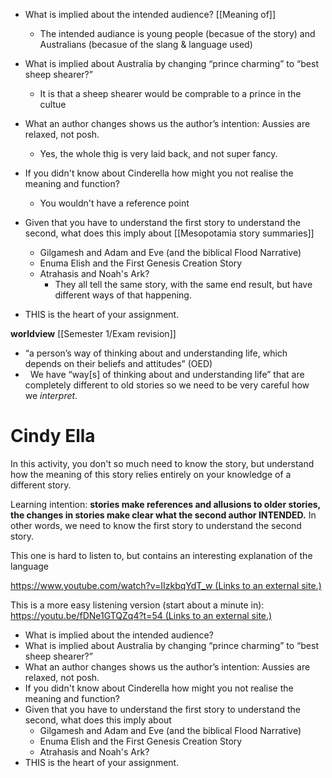 -   What is implied about the intended audience? [[Meaning of]]
	-   The intended audiance is young people (becasue of the story) and Australians (becasue of the slang & language used)

-   What is implied about Australia by changing “prince charming” to “best sheep shearer?”
	-   It is that a sheep shearer would be comprable to a prince in the cultue

-   What an author changes shows us the author’s intention: Aussies are relaxed, not posh.
	-   Yes, the whole thig is very laid back, and not super fancy.

-   If you didn't know about Cinderella how might you not realise the meaning and function? 
	-   You wouldn't have a reference point

-   Given that you have to understand the first story to understand the second, what does this imply about [[Mesopotamia story summaries]]
	-   Gilgamesh and Adam and Eve (and the biblical Flood Narrative)
	-   Enuma Elish and the First Genesis Creation Story
	-   Atrahasis and Noah's Ark?
		-   They all tell the same story, with the same end result, but have different ways of that happening.
-   THIS is the heart of your assignment.

**worldview** [[Semester 1/Exam revision]]
-   “a person’s way of thinking about and understanding life, which depends on their beliefs and attitudes” (OED)
-     We have “way[s] of thinking about and understanding life” that are completely different to old stories so we need to be very careful how we _interpret_.

# Cindy Ella

In this activity, you don't so much need to know the story, but understand how the meaning of this story relies entirely on your knowledge of a different story.  

Learning intention: **stories make references and allusions to older stories, the changes in stories make clear what the second author INTENDED.** In other words, we need to know the first story to understand the second story.

This one is hard to listen to, but contains an interesting explanation of the language

[https://www.youtube.com/watch?v=IIzkbqYdT_w (Links to an external site.)](https://www.youtube.com/watch?v=IIzkbqYdT_w)

This is a more easy listening version (start about a minute in):  
[https://youtu.be/fDNe1GTQZq4?t=54 (Links to an external site.)](https://youtu.be/fDNe1GTQZq4?t=54) 

-   What is implied about the intended audience?
-   What is implied about Australia by changing “prince charming” to “best sheep shearer?”
-   What an author changes shows us the author’s intention: Aussies are relaxed, not posh.
-   If you didn't know about Cinderella how might you not realise the meaning and function? 
-   Given that you have to understand the first story to understand the second, what does this imply about
    -   Gilgamesh and Adam and Eve (and the biblical Flood Narrative)
    -   Enuma Elish and the First Genesis Creation Story
    -   Atrahasis and Noah's Ark?
-   THIS is the heart of your assignment.